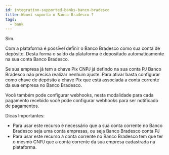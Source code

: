 ```yaml
---
id: integration-supported-banks-banco-bradesco
title: Woovi suporta o Banco Bradesco ?
tags:
  - bank
---
```


Sim.

Com a plataforma é possível definir o Banco Bradesco como sua conta de depósito. Desta forma o saldo da plataforma é depositado automaticamente na sua conta Banco Bradesco.

Se sua empresa já tem a chave Pix CNPJ já defindo na sua conta PJ Banco Bradesco não precisa realizar nenhum ajuste. Para ativar basta configurar como chave de depósito a chave Pix que está associada a conta corrente da sua empresa no Banco Bradesco.

Você também pode configurar webhooks, nesta modalidade para cada pagamento recebido você pode configurar webhooks para ser notificado de pagamentos.

Dicas Importantes:

- Para usar este recurso é necessário que a sua conta corrente no Banco Bradesco seja uma conta empresas, ou seja Banco Bradesco conta PJ
- Para usar este recurso a conta corrente no Banco Bradesco tem que ter o mesmo CNPJ que a conta corrente da sua empresa cadastrada na plataforma.

